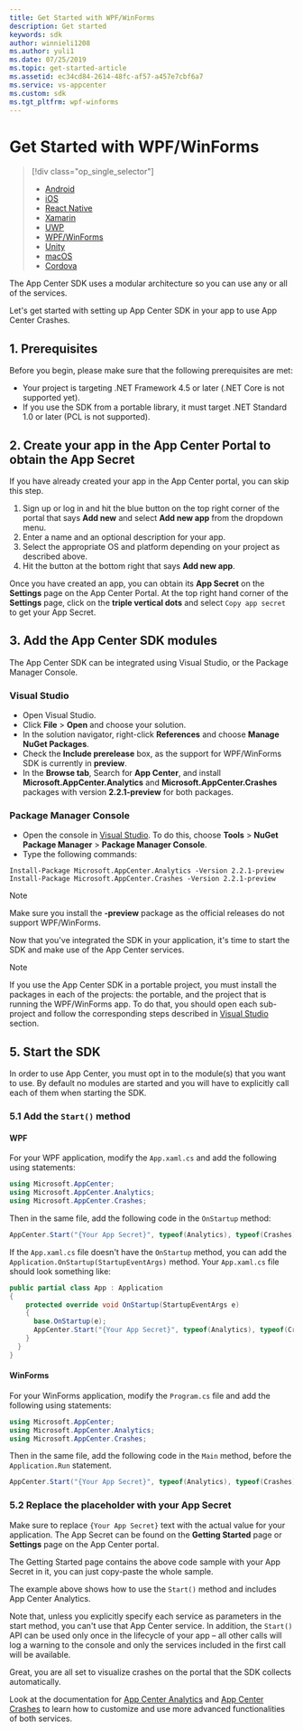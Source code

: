 ```yaml
---
title: Get Started with WPF/WinForms
description: Get started
keywords: sdk
author: winnieli1208
ms.author: yuli1
ms.date: 07/25/2019
ms.topic: get-started-article
ms.assetid: ec34cd84-2614-48fc-af57-a457e7cbf6a7
ms.service: vs-appcenter
ms.custom: sdk
ms.tgt_pltfrm: wpf-winforms
---
```


# Get Started with WPF/WinForms

> [!div  class="op_single_selector"]
> * [Android](android.md)
> * [iOS](ios.md)
> * [React Native](react-native.md)
> * [Xamarin](xamarin.md)
> * [UWP](uwp.md)
> * [WPF/WinForms](wpf-winforms.md)
> * [Unity](unity.md)
> * [macOS](macos.md)
> * [Cordova](cordova.md)


The App Center SDK uses a modular architecture so you can use any or all of the services.

Let's get started with setting up App Center SDK in your app to use App Center Crashes.

## 1. Prerequisites

Before you begin, please make sure that the following prerequisites are met:

* Your project is targeting .NET Framework 4.5 or later (.NET Core is not supported yet).
* If you use the SDK from a portable library, it must target .NET Standard 1.0 or later (PCL is not supported).

## 2. Create your app in the App Center Portal to obtain the App Secret

If you have already created your app in the App Center portal, you can skip this step.

1. Sign up or log in and hit the blue button on the top right corner of the portal that says **Add new** and select **Add new app** from the dropdown menu.
2. Enter a name and an optional description for your app.
3. Select the appropriate OS and platform depending on your project as described above.
4. Hit the button at the bottom right that says **Add new app**.

Once you have created an app, you can obtain its **App Secret** on the **Settings** page on the App Center Portal. At the top right hand corner of the **Settings** page, click on the **triple vertical dots** and select `Copy app secret` to get your App Secret.

## 3. Add the App Center SDK modules

The App Center SDK can be integrated using Visual Studio, or the Package Manager Console.

### Visual Studio

* Open Visual Studio.
* Click **File** > **Open** and choose your solution.
* In the solution navigator, right-click **References** and choose **Manage NuGet Packages**.
* Check the **Include prerelease** box, as the support for WPF/WinForms SDK is currently in **preview**.
* In the **Browse tab**, Search for **App Center**, and install **Microsoft.AppCenter.Analytics** and **Microsoft.AppCenter.Crashes** packages with version **2.2.1-preview** for both packages.

### Package Manager Console

* Open the console in [Visual Studio](https://visualstudio.microsoft.com/vs/). To do this, choose **Tools** > **NuGet Package Manager** > **Package Manager Console**.
* Type the following commands:

```shell
Install-Package Microsoft.AppCenter.Analytics -Version 2.2.1-preview
Install-Package Microsoft.AppCenter.Crashes -Version 2.2.1-preview
```

> [!NOTE]
> Make sure you install the **-preview** package as the official releases do not support WPF/WinForms.

Now that you've integrated the SDK in your application, it's time to start the SDK and make use of the App Center services.

> [!NOTE]
> If you use the App Center SDK in a portable project, you must install the packages in each of the projects: the portable, and the project that is running the WPF/WinForms app. To do that, you should open each sub-project and follow the corresponding steps described in [Visual Studio](#visual-studio) section.

## 5. Start the SDK

In order to use App Center, you must opt in to the module(s) that you want to use. By default no modules are started and you will have to explicitly call each of them when starting the SDK.

### 5.1 Add the `Start()` method

#### WPF 

For your WPF application, modify the `App.xaml.cs` and add the following using statements:

```csharp
using Microsoft.AppCenter;
using Microsoft.AppCenter.Analytics;
using Microsoft.AppCenter.Crashes;
```

Then in the same file, add the following code in the `OnStartup` method:


```csharp
AppCenter.Start("{Your App Secret}", typeof(Analytics), typeof(Crashes));
```

If the `App.xaml.cs` file doesn't have the `OnStartup` method, you can add the `Application.OnStartup(StartupEventArgs)` method. Your `App.xaml.cs` file should look something like:

```csharp
public partial class App : Application
{
    protected override void OnStartup(StartupEventArgs e)
    {
      base.OnStartup(e);
      AppCenter.Start("{Your App Secret}", typeof(Analytics), typeof(Crashes));
    }
  }
}
```

#### WinForms

For your WinForms application, modify the `Program.cs` file and add the following using statements:

```csharp
using Microsoft.AppCenter;
using Microsoft.AppCenter.Analytics;
using Microsoft.AppCenter.Crashes;
```

Then in the same file, add the following code in the `Main` method, before the `Application.Run` statement.

```csharp
AppCenter.Start("{Your App Secret}", typeof(Analytics), typeof(Crashes));
```


### 5.2 Replace the placeholder with your App Secret

Make sure to replace `{Your App Secret}` text with the actual value for your application. The App Secret can be found on the **Getting Started** page or **Settings** page on the App Center portal.

The Getting Started page contains the above code sample with your App Secret in it, you can just copy-paste the whole sample.

The example above shows how to use the `Start()` method and includes App Center Analytics.

Note that, unless you explicitly specify each service as parameters in the start method, you can't use that App Center service. In addition, the `Start()` API can be used only once in the lifecycle of your app – all other calls will log a warning to the console and only the services included in the first call will be available.

Great, you are all set to visualize crashes on the portal that the SDK collects automatically.

Look at the documentation for [App Center Analytics](~/sdk/analytics/windows.md) and [App Center Crashes](~/sdk/crashes/wpf-winforms.md) to learn how to customize and use more advanced functionalities of both services.
